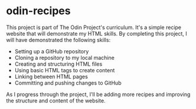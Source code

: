 # odin-recipes

This project is part of The Odin Project's curriculum. It's a simple recipe website that will demonstrate my HTML skills. By completing this project, I will have demonstrated the following skills:

- Setting up a GitHub repository
- Cloning a repository to my local machine
- Creating and structuring HTML files
- Using basic HTML tags to create content
- Linking between HTML pages
- Committing and pushing changes to GitHub

As I progress through the project, I'll be adding more recipes and improving the structure and content of the website.
